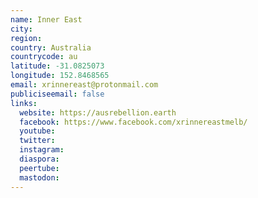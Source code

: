 ```yaml
---
name: Inner East
city:
region:
country: Australia
countrycode: au
latitude: -31.0825073
longitude: 152.8468565
email: xrinnereast@protonmail.com
publiciseemail: false
links:
  website: https://ausrebellion.earth
  facebook: https://www.facebook.com/xrinnereastmelb/
  youtube:
  twitter:
  instagram:
  diaspora:
  peertube:
  mastodon:
---
```

